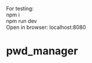 For testing:<br />
npm i<br />
npm run dev<br />
Open in browser: localhost:8080<br />
# pwd_manager
